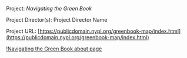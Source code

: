 Project:
_Navigating the Green Book_

Project Director(s):
Project Director Name

Project URL:
[https://publicdomain.nypl.org/greenbook-map/index.html](https://publicdomain.nypl.org/greenbook-map/index.html)

[!Navigating the Green Book about page](https://toddmahood.com/images/ngb-about.jpeg)
